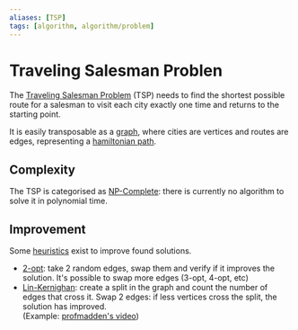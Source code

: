 ```yaml
---
aliases: [TSP]
tags: [algorithm, algorithm/problem]
---
```


# Traveling Salesman Problen

The [Traveling Salesman Problem](https://wikipedia.org/wiki/travelling_salesman_problem) (TSP) needs to find the shortest possible route for a salesman to visit each city exactly one time and returns to the starting point.

It is easily transposable as a [graph](../../data/data-structure/graph.md), where cities are vertices and routes are edges, representing a [hamiltonian path](../../data/data-structure/graph.md#Eulerian%20vs.%20Hamiltonian).

## Complexity

The TSP is categorised as [NP-Complete](../complexity.md#NP): there is currently no algorithm to solve it in polynomial time.

## Improvement

Some [heuristics](../algorithms.md#Terminology) exist to improve found solutions.

- [2-opt](https://en.wikipedia.org/wiki/2-opt): take 2 random edges, swap them and verify if it improves the solution. It's possible to swap more edges (3-opt, 4-opt, etc)
- [Lin-Kernighan](https://en.wikipedia.org/wiki/Lin–Kernighan_heuristic): create a split in the graph and count the number of edges that cross it. Swap 2 edges: if less vertices cross the split, the solution has improved.<br/>(Example: [profmadden's video](https://www.youtube.com/watch?v=6cPql7A6JHU))